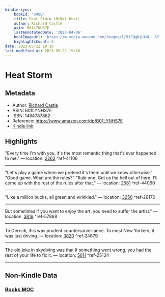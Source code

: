 ```yaml
---
kindle-sync:
    bookId: '3400'
    title: Heat Storm (Nikki Heat)
    author: Richard Castle
    asin: B01LYNHS7E
    lastAnnotatedDate: '2023-04-06'
    bookImageUrl: 'https://m.media-amazon.com/images/I/91JQgHjUAXL._SY160.jpg'
    highlightsCount: 6
date: 2023-05-22 19:10
last_modified_at: 2023-05-22 19:10
---
```


# Heat Storm

## Metadata

-   Author: [Richard Castle](https://www.amazon.comundefined)
-   ASIN: B01LYNHS7E
-   ISBN: 1484787862
-   Reference: https://www.amazon.com/dp/B01LYNHS7E
-   [Kindle link](kindle://book?action=open&asin=B01LYNHS7E)

## Highlights

"Every time I'm with you, it's the most romantic thing that's ever happened to me." — location: [2263](kindle://book?action=open&asin=B01LYNHS7E&location=2263) ^ref-41106

---

"Let's play a game where we pretend it's them until we know otherwise." "Good game. What are the rules?" "Rule one: Get us the hell out of here. I'll come up with the rest of the rules after that." — location: [2581](kindle://book?action=open&asin=B01LYNHS7E&location=2581) ^ref-44060

---

"Like a million bucks, all green and wrinkled." — location: [3250](kindle://book?action=open&asin=B01LYNHS7E&location=3250) ^ref-26170

---

But sometimes if you want to enjoy the art, you need to suffer the artist." — location: [3816](kindle://book?action=open&asin=B01LYNHS7E&location=3816) ^ref-57868

---

To Derrick, this was prudent countersurveillance. To most New Yorkers, it was just driving. — location: [3820](kindle://book?action=open&asin=B01LYNHS7E&location=3820) ^ref-24879

---

The old joke in skydiving was that if something went wrong, you had the rest of your life to fix it. — location: [5011](kindle://book?action=open&asin=B01LYNHS7E&location=5011) ^ref-25134

---

## Non-Kindle Data

### [Books MOC](Books%20MOC.md)

